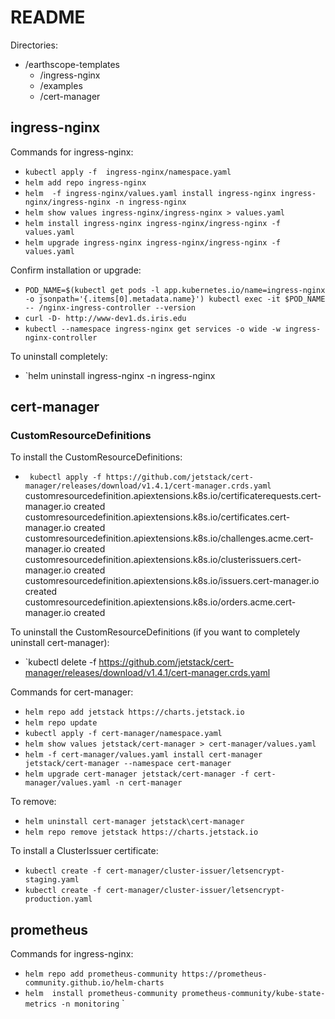 # README

Directories: 
* /earthscope-templates
    * /ingress-nginx
    * /examples
    * /cert-manager
     
## ingress-nginx

Commands for ingress-nginx:
-    `kubectl apply -f  ingress-nginx/namespace.yaml`
-    `helm add repo ingress-nginx`
-    `helm  -f ingress-nginx/values.yaml install ingress-nginx ingress-nginx/ingress-nginx -n ingress-nginx`
-    `helm show values ingress-nginx/ingress-nginx > values.yaml`
-    `helm install ingress-nginx ingress-nginx/ingress-nginx -f values.yaml`
-    `helm upgrade ingress-nginx ingress-nginx/ingress-nginx -f values.yaml`

Confirm installation or upgrade:

-   `POD_NAME=$(kubectl get pods -l app.kubernetes.io/name=ingress-nginx -o jsonpath='{.items[0].metadata.name}') kubectl exec -it $POD_NAME -- /nginx-ingress-controller --version`
-   `curl -D- http://www-dev1.ds.iris.edu`
-   `kubectl --namespace ingress-nginx get services -o wide -w ingress-nginx-controller`

To uninstall completely:

-  `helm uninstall ingress-nginx -n ingress-nginx


## cert-manager

### CustomResourceDefinitions
To install the CustomResourceDefinitions:
-   ` kubectl apply -f https://github.com/jetstack/cert-manager/releases/download/v1.4.1/cert-manager.crds.yaml`
        customresourcedefinition.apiextensions.k8s.io/certificaterequests.cert-manager.io created
        customresourcedefinition.apiextensions.k8s.io/certificates.cert-manager.io created
        customresourcedefinition.apiextensions.k8s.io/challenges.acme.cert-manager.io created
        customresourcedefinition.apiextensions.k8s.io/clusterissuers.cert-manager.io created
        customresourcedefinition.apiextensions.k8s.io/issuers.cert-manager.io created
        customresourcedefinition.apiextensions.k8s.io/orders.acme.cert-manager.io created

To uninstall the CustomResourceDefinitions (if you want to completely uninstall cert-manager):
-   `kubectl delete -f https://github.com/jetstack/cert-manager/releases/download/v1.4.1/cert-manager.crds.yaml

Commands for cert-manager:
-   `helm repo add jetstack https://charts.jetstack.io`
-   `helm repo update`
-   `kubectl apply -f cert-manager/namespace.yaml`
-   `helm show values jetstack/cert-manager > cert-manager/values.yaml`
-   `helm -f cert-manager/values.yaml install cert-manager jetstack/cert-manager --namespace cert-manager`
-   `helm upgrade cert-manager jetstack/cert-manager -f cert-manager/values.yaml -n cert-manager`

To remove:
- `helm uninstall cert-manager jetstack\cert-manager`
- `helm repo remove jetstack https://charts.jetstack.io`

To install a ClusterIssuer certificate:
-   `kubectl create -f cert-manager/cluster-issuer/letsencrypt-staging.yaml`
-   `kubectl create -f cert-manager/cluster-issuer/letsencrypt-production.yaml`

## prometheus
Commands for ingress-nginx:
-   `helm repo add prometheus-community https://prometheus-community.github.io/helm-charts`
-   `helm  install prometheus-community prometheus-community/kube-state-metrics -n monitoring`
`